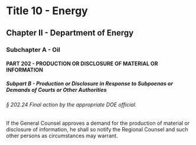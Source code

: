 
# Title 10 - Energy
## Chapter II - Department of Energy
### Subchapter A - Oil
#### PART 202 - PRODUCTION OR DISCLOSURE OF MATERIAL OR INFORMATION
##### Subpart B - Production or Disclosure in Response to Subpoenas or Demands of Courts or Other Authorities
###### § 202.24 Final action by the appropriate DOE official.

If the General Counsel approves a demand for the production of material or disclosure of information, he shall so notify the Regional Counsel and such other persons as circumstances may warrant.
